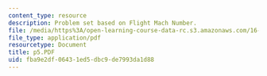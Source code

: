 ```yaml
---
content_type: resource
description: Problem set based on Flight Mach Number.
file: /media/https%3A/open-learning-course-data-rc.s3.amazonaws.com/16-01-unified-engineering-i-ii-iii-iv-fall-2005-spring-2006/fba9e2df06431ed5dbc9de7993da1d88_p5.PDF
file_type: application/pdf
resourcetype: Document
title: p5.PDF
uid: fba9e2df-0643-1ed5-dbc9-de7993da1d88
---
```

